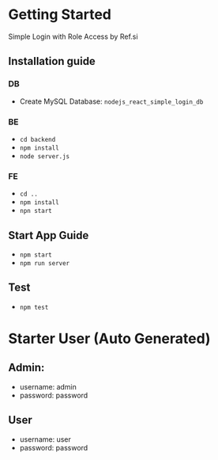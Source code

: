 # Getting Started
Simple Login with Role Access by Ref.si
## Installation guide
### DB
 - Create MySQL Database: `nodejs_react_simple_login_db`
### BE
- `cd backend`
- `npm install`
- `node server.js`
### FE
- `cd ..`
- `npm install`
- `npn start`

 ## Start App Guide
 - `npm start`
 - `npm run server`

 ## Test
 - `npm test`

 # Starter User (Auto Generated)
 ## Admin:
 - username: admin
 - password: password
 ## User
 - username: user
 - password: password
